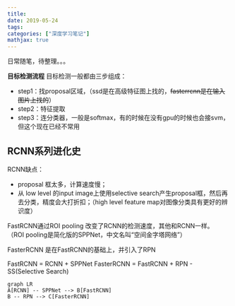 ```yaml
---
title: 
date: 2019-05-24
tags:
categories: ["深度学习笔记"]
mathjax: true
---
```

日常随笔，待整理。。。
<!-- more -->

**目标检测流程**
目标检测一般都由三步组成：
- step1：找proposal区域，（ssd是在高级特征图上找的，~~fasterrcnn是在输入图片上找的~~）
- step2：特征提取
- step3：连分类器，一般是softmax，有的时候在没有gpu的时候也会接svm，但这个现在已经不常用

## RCNN系列进化史

RCNN缺点：
- proposal 框太多，计算速度慢；
- 从 low level 的input image上使用selective search产生proposal框，然后再去分类，精度会大打折扣；（high level feature map对图像分类具有更好的辨识度）

FastRCNN通过ROI pooling 改变了RCNN的检测速度，其他和RCNN一样。
（ROI pooling是简化版的SPPNet，中文名叫“空间金字塔网络”）

FasterRCNN 是在FastRCNN的基础上，并引入了RPN

FastRCNN = RCNN + SPPNet
FasterRCNN = FastRCNN + RPN - SS(Selective Search)


```mermaid
graph LR
A[RCNN] -- SPPNet --> B[FastRCNN]
B -- RPN --> C[FasterRCNN]
```

